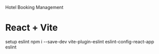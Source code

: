 Hotel Booking Management

# React + Vite

setup eslint
npm i --save-dev vite-plugin-eslint eslint-config-react-app eslint
